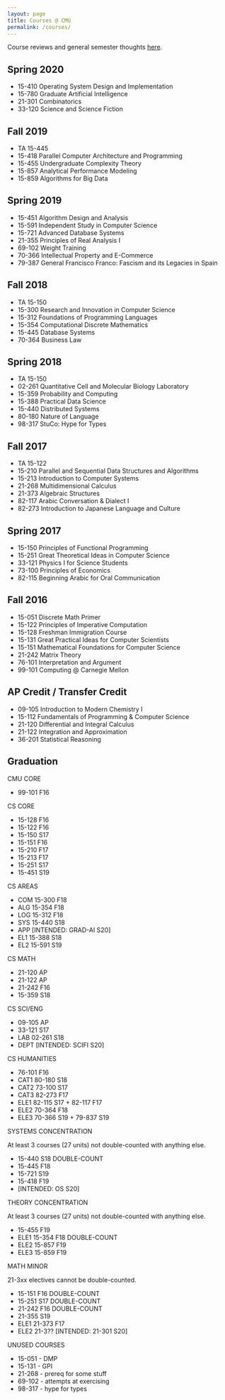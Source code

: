 ```yaml
---
layout: page
title: Courses @ CMU
permalink: /courses/
---
```


Course reviews and general semester thoughts [here](/courses/reviews/).

## Spring 2020

- 15-410 Operating System Design and Implementation
- 15-780 Graduate Artificial Intelligence
- 21-301 Combinatorics
- 33-120 Science and Science Fiction

## Fall 2019

- TA 15-445
- 15-418 Parallel Computer Architecture and Programming
- 15-455 Undergraduate Complexity Theory
- 15-857 Analytical Performance Modeling
- 15-859 Algorithms for Big Data

## Spring 2019

- 15-451 Algorithm Design and Analysis
- 15-591 Independent Study in Computer Science
- 15-721 Advanced Database Systems
- 21-355 Principles of Real Analysis I
- 69-102 Weight Training
- 70-366 Intellectual Property and E-Commerce
- 79-387 General Francisco Franco: Fascism and its Legacies in Spain

## Fall 2018

- TA 15-150
- 15-300 Research and Innovation in Computer Science
- 15-312 Foundations of Programming Languages
- 15-354 Computational Discrete Mathematics
- 15-445 Database Systems
- 70-364 Business Law

## Spring 2018

- TA 15-150
- 02-261 Quantitative Cell and Molecular Biology Laboratory
- 15-359 Probability and Computing
- 15-388 Practical Data Science
- 15-440 Distributed Systems
- 80-180 Nature of Language
- 98-317 StuCo: Hype for Types

## Fall 2017

- TA 15-122
- 15-210 Parallel and Sequential Data Structures and Algorithms
- 15-213 Introduction to Computer Systems
- 21-268 Multidimensional Calculus
- 21-373 Algebraic Structures
- 82-117 Arabic Conversation & Dialect I
- 82-273 Introduction to Japanese Language and Culture

## Spring 2017

- 15-150 Principles of Functional Programming
- 15-251 Great Theoretical Ideas in Computer Science
- 33-121 Physics I for Science Students
- 73-100 Principles of Economics
- 82-115 Beginning Arabic for Oral Communication

## Fall 2016

- 15-051 Discrete Math Primer
- 15-122 Principles of Imperative Computation
- 15-128 Freshman Immigration Course
- 15-131 Great Practical Ideas for Computer Scientists
- 15-151 Mathematical Foundations for Computer Science
- 21-242 Matrix Theory
- 76-101 Interpretation and Argument
- 99-101 Computing @ Carnegie Mellon 

## AP Credit / Transfer Credit

- 09-105 Introduction to Modern Chemistry I
- 15-112 Fundamentals of Programming & Computer Science
- 21-120 Differential and Integral Calculus
- 21-122 Integration and Approximation
- 36-201 Statistical Reasoning

## Graduation

CMU CORE

- 99-101 F16

CS CORE

- 15-128 F16
- 15-122 F16
- 15-150 S17
- 15-151 F16
- 15-210 F17
- 15-213 F17
- 15-251 S17
- 15-451 S19

CS AREAS

- COM 15-300 F18
- ALG 15-354 F18
- LOG 15-312 F18
- SYS 15-440 S18
- APP [INTENDED: GRAD-AI S20]
- EL1 15-388 S18
- EL2 15-591 S19

CS MATH

- 21-120 AP
- 21-122 AP
- 21-242 F16
- 15-359 S18

CS SCI/ENG

- 09-105 AP
- 33-121 S17
- LAB 02-261 S18
- DEPT [INTENDED: SCIFI S20]

CS HUMANITIES

- 76-101 F16
- CAT1 80-180 S18
- CAT2 73-100 S17
- CAT3 82-273 F17
- ELE1 82-115 S17 + 82-117 F17
- ELE2 70-364 F18
- ELE3 70-366 S19 + 79-837 S19

SYSTEMS CONCENTRATION

At least 3 courses (27 units) not double-counted with anything else.

- 15-440 S18 DOUBLE-COUNT
- 15-445 F18
- 15-721 S19
- 15-418 F19
- [INTENDED: OS S20]

THEORY CONCENTRATION

At least 3 courses (27 units) not double-counted with anything else.

- 15-455 F19
- ELE1 15-354 F18 DOUBLE-COUNT
- ELE2 15-857 F19
- ELE3 15-859 F19

MATH MINOR

21-3xx electives cannot be double-counted.

- 15-151 F16 DOUBLE-COUNT
- 15-251 S17 DOUBLE-COUNT
- 21-242 F16 DOUBLE-COUNT
- 21-355 S19
- ELE1 21-373 F17
- ELE2 21-3?? [INTENDED: 21-301 S20]

UNUSED COURSES

- 15-051 - DMP
- 15-131 - GPI
- 21-268 - prereq for some stuff
- 69-102 - attempts at exercising
- 98-317 - hype for types

